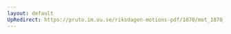 ```yaml
---
layout: default
UpRedirect: https://pruto.im.uu.se/riksdagen-motions-pdf/1870/mot_1870__ak__125/mot_1870__ak__125-001.pdf
---
```

